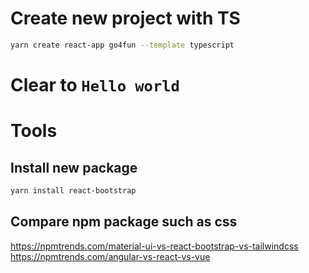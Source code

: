 # Create new project with TS
```bash
yarn create react-app go4fun --template typescript
```
# Clear to `Hello world`

# Tools

## Install new package
```bash
yarn install react-bootstrap
```

## Compare npm package such as css
https://npmtrends.com/material-ui-vs-react-bootstrap-vs-tailwindcss
https://npmtrends.com/angular-vs-react-vs-vue
